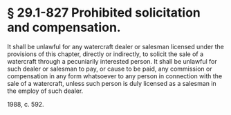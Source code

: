 # § 29.1-827 Prohibited solicitation and compensation.

<p>It shall be unlawful for any watercraft dealer or salesman licensed under the provisions of this chapter, directly or indirectly, to solicit the sale of a watercraft through a pecuniarily interested person. It shall be unlawful for such dealer or salesman to pay, or cause to be paid, any commission or compensation in any form whatsoever to any person in connection with the sale of a watercraft, unless such person is duly licensed as a salesman in the employ of such dealer.</p><p>1988, c. 592.</p>